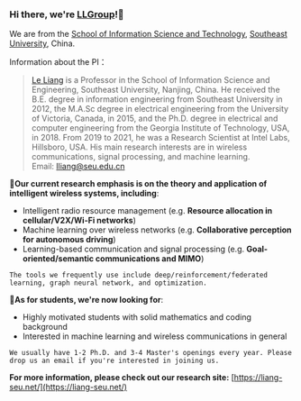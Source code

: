 ### Hi there, we're [LLGroup](https://liang-seu.net/)!:wave:
We are from the [School of Information Science and Technology](https://radio.seu.edu.cn/main.htm), [Southeast University](https://www.seu.edu.cn/), China.

Information about the PI：

> [Le Liang](https://radio.seu.edu.cn/2021/0611/c19937a374738/page.htm) is a Professor in the School of Information Science and Engineering, Southeast University, Nanjing, China. He received the B.E. degree in information engineering from Southeast University in 2012, the M.A.Sc degree in electrical engineering from the University of Victoria, Canada, in 2015, and the Ph.D. degree in electrical and computer engineering from the Georgia Institute of Technology, USA, in 2018. From 2019 to 2021, he was a Research Scientist at Intel Labs, Hillsboro, USA. His main research interests are in wireless communications, signal processing, and machine learning.<br>Email: lliang@seu.edu.cn

🚖**Our current research emphasis is on the theory and application of intelligent wireless systems, including**:

- Intelligent radio resource management (e.g. **Resource allocation in cellular/V2X/Wi-Fi networks**)
- Machine learning over wireless networks (e.g. **Collaborative perception for autonomous driving**)
- Learning-based communication and signal processing (e.g. **Goal-oriented/semantic communications and MIMO**)

```
The tools we frequently use include deep/reinforcement/federated learning, graph neural network, and optimization.
```

📣**As for students, we're now looking for**:
- Highly motivated students with solid mathematics and coding background
- Interested in machine learning and wireless communications in general

```
We usually have 1-2 Ph.D. and 3-4 Master's openings every year. Please drop us an email if you're interested in joining us.
```

**For more information, please check out our research site:** [https://liang-seu.net/](https://liang-seu.net/)

